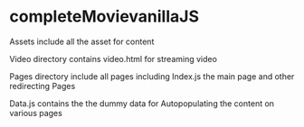 # completeMovievanillaJS

Assets include all the asset for content

Video directory contains video.html for streaming video

Pages directory include all pages including
Index.js the main page and other redirecting
Pages

Data.js contains the the dummy data for 
Autopopulating the content on various pages
